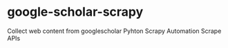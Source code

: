 # google-scholar-scrapy

Collect web content from googlescholar
Pyhton
Scrapy
Automation
Scrape APIs
